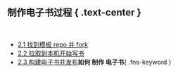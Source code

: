 制作电子书过程 { .text-center }
-------------------------

&nbsp;

- [2.1 找到模板 repo 并 fork](#2.1)
- [2.2 拉取到本机开始写书](#2.2)
- [2.3 构建电子书并发布](#2.3)**如何 制作 电子书**{ .fns-keyword }

&nbsp;
